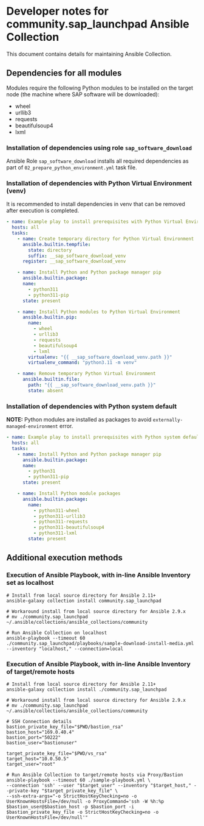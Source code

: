 # Developer notes for community.sap_launchpad Ansible Collection

This document contains details for maintaining Ansible Collection.

## Dependencies for all modules
Modules require the following Python modules to be installed on the target node (the machine where SAP software will be downloaded):

- wheel
- urllib3
- requests
- beautifulsoup4
- lxml

### Installation of dependencies using role `sap_software_download`
Ansible Role `sap_software_download` installs all required dependencies as part of `02_prepare_python_environment.yml` task file.

### Installation of dependencies with Python Virtual Environment (venv)
It is recommended to install dependencies in venv that can be removed after execution is completed.
```yaml
- name: Example play to install prerequisites with Python Virtual Environment
  hosts: all
  tasks:
    - name: Create temporary directory for Python Virtual Environment
      ansible.builtin.tempfile:
        state: directory
        suffix: __sap_software_download_venv
      register: __sap_software_download_venv

    - name: Install Python and Python package manager pip
      ansible.builtin.package:
      name:
        - python311
        - python311-pip
      state: present

    - name: Install Python modules to Python Virtual Environment
      ansible.builtin.pip:
        name:
          - wheel
          - urllib3
          - requests
          - beautifulsoup4
          - lxml
        virtualenv: "{{ __sap_software_download_venv.path }}"
        virtualenv_command: "python3.11 -m venv"

    - name: Remove temporary Python Virtual Environment
      ansible.builtin.file:
        path: "{{ __sap_software_download_venv.path }}"
        state: absent
```

### Installation of dependencies with Python system default
**NOTE:** Python modules are installed as packages to avoid `externally-managed-environment` error.
```yaml
- name: Example play to install prerequisites with Python system default
  hosts: all
  tasks:
    - name: Install Python and Python package manager pip
      ansible.builtin.package:
      name:
        - python31
        - python311-pip
      state: present

    - name: Install Python module packages
      ansible.builtin.package:
        name:
          - python311-wheel
          - python311-urllib3
          - python311-requests
          - python311-beautifulsoup4
          - python311-lxml
        state: present
```

## Additional execution methods
### Execution of Ansible Playbook, with in-line Ansible Inventory set as localhost

```shell
# Install from local source directory for Ansible 2.11+
ansible-galaxy collection install community.sap_launchpad

# Workaround install from local source directory for Ansible 2.9.x
# mv ./community.sap_launchpad ~/.ansible/collections/ansible_collections/community

# Run Ansible Collection on localhost
ansible-playbook --timeout 60 ./community.sap_launchpad/playbooks/sample-download-install-media.yml --inventory "localhost," --connection=local
```

### Execution of Ansible Playbook, with in-line Ansible Inventory of target/remote hosts

```shell
# Install from local source directory for Ansible 2.11+
ansible-galaxy collection install ./community.sap_launchpad

# Workaround install from local source directory for Ansible 2.9.x
# mv ./community.sap_launchpad ~/.ansible/collections/ansible_collections/community

# SSH Connection details
bastion_private_key_file="$PWD/bastion_rsa"
bastion_host="169.0.40.4"
bastion_port="50222"
bastion_user="bastionuser"

target_private_key_file="$PWD/vs_rsa"
target_host="10.0.50.5"
target_user="root"

# Run Ansible Collection to target/remote hosts via Proxy/Bastion
ansible-playbook --timeout 60 ./sample-playbook.yml \
--connection 'ssh' --user "$target_user" --inventory "$target_host," --private-key "$target_private_key_file" \
--ssh-extra-args="-o StrictHostKeyChecking=no -o UserKnownHostsFile=/dev/null -o ProxyCommand='ssh -W %h:%p $bastion_user@$bastion_host -p $bastion_port -i $bastion_private_key_file -o StrictHostKeyChecking=no -o UserKnownHostsFile=/dev/null'"
```
